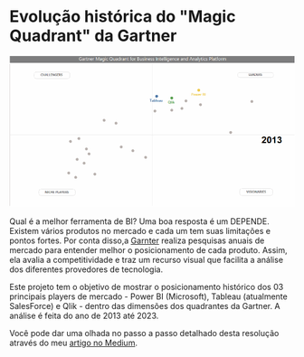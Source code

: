# Evolução histórica do "Magic Quadrant" da Gartner

<p align="center"><img src="https://github.com/FerrazThales/MagicQuadrantBI/blob/main/magic_quadrant_3.gif"></p>

Qual é a melhor ferramenta de BI? Uma boa resposta é um DEPENDE. Existem vários produtos no mercado e cada um tem suas limitações e pontos fortes. Por conta disso,a [Garnter](https://www.gartner.com.br/pt-br/metodologias/magic-quadrant) realiza pesquisas anuais de mercado para entender melhor o posicionamento de cada produto. Assim, ela avalia a competitividade e traz um recurso visual que facilita a análise dos diferentes provedores de tecnologia.

Este projeto tem o objetivo de mostrar o posicionamento histórico dos 03 principais players de mercado - Power BI (Microsoft), Tableau (atualmente SalesForce) e Qlik - dentro das dimensões dos quadrantes da Gartner. A análise é feita do ano de 2013 até 2023.

Você pode dar uma olhada no passo a passo detalhado desta resolução através do meu [artigo no Medium](https://thalesferraz.medium.com/quadrante-m%C3%A1gico-da-gartner-ao-longo-do-tempo-6d3edcfb287).
